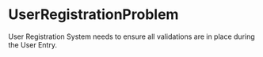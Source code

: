 # UserRegistrationProblem
User Registration System needs to ensure all validations  are in place during the User Entry.
